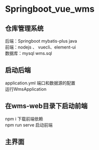 # Springboot_vue_wms 
## 仓库管理系统  

后端：Springboot mybatis-plus java  
前端：nodejs 、 vuecli、element-ui  
数据库：mysql wms.sql    

## 启动后端
application.yml        端⼝和数据源的配置  
运行WmsApplication  

## 在wms-web目录下启动前端  

npm i 下载前端依赖  
npm run serve 启动前端  

## 主界面
